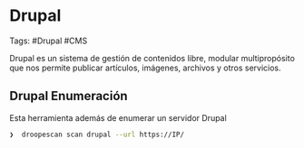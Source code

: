 # Drupal 

Tags: #Drupal #CMS 

Drupal es un sistema de gestión de contenidos libre, modular multipropósito que nos permite publicar artículos, imágenes, archivos y otros servicios. 

## Drupal Enumeración 

Esta herramienta además de enumerar un servidor Drupal

```bash 
❯  droopescan scan drupal --url https://IP/
```